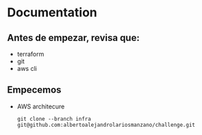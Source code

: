 # Documentation

## Antes de empezar, revisa que:
- terraform
- git
- aws cli

## Empecemos
- AWS architecure
    ``` 
    git clone --branch infra git@github.com:albertoalejandrolariosmanzano/challenge.git
    ```